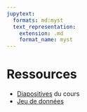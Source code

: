 ```yaml
---
jupytext:
  formats: md:myst
  text_representation:
    extension: .md
    format_name: myst
---
```



# Ressources

- [Diapositives](./Diapos/classification.pdf) du cours
- [Jeu de données](./Diapos/bankruptcy.zip) 


